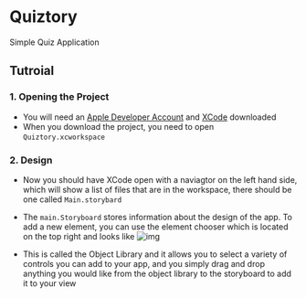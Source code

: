 # Quiztory
Simple Quiz Application

## Tutroial

### 1. Opening the Project
 - You will need an [Apple Developer Account](https://developer.apple.com) and [XCode](https://apps.apple.com/ca/app/xcode/id497799835) downloaded
 - When you download the project, you need to open `Quiztory.xcworkspace`
 
### 2. Design
 - Now you should have XCode open with a naviagtor on the left hand side, which will show a list of files that are in the workspace, there should be one called `Main.storybard`
  - The `main.Storyboard` stores information about the design of the app. To add a new element, you can use the element chooser which is located on the top right and looks like ![img](https://i.stack.imgur.com/3J26u.png)
  
 - This is called the Object Library and it allows you to select a variety of controls you can add to your app, and you simply drag and drop anything you would like from the object library to the storyboard to add it to your view
